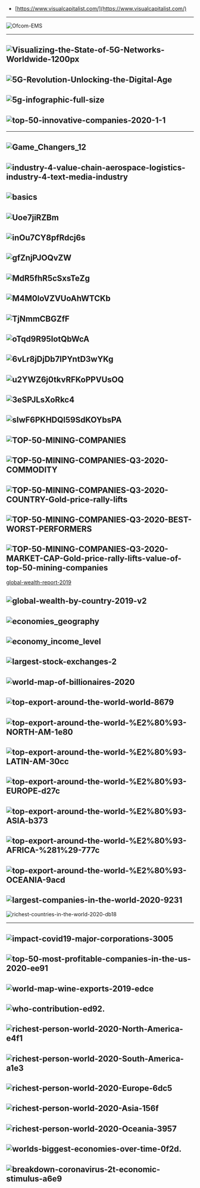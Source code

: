 
- [https://www.visualcapitalist.com/](https://www.visualcapitalist.com/)
-----------
![Ofcom-EMS](https://telecoms.com/wp-content/blogs.dir/1/files/2020/04/Ofcom-EMS.jpg)

---------

![Visualizing-the-State-of-5G-Networks-Worldwide-1200px](https://www.visualcapitalist.com/wp-content/uploads/2020/10/Visualizing-the-State-of-5G-Networks-Worldwide-1200px.jpg)
----------------
![5G-Revolution-Unlocking-the-Digital-Age](https://www.visualcapitalist.com/wp-content/uploads/2020/06/5G-Revolution-Unlocking-the-Digital-Age.jpg)
---------
![5g-infographic-full-size](https://www.visualcapitalist.com/wp-content/uploads/2020/03/5g-infographic-full-size.jpg)
-------------
![top-50-innovative-companies-2020-1-1](https://2oqz471sa19h3vbwa53m33yj-wpengine.netdna-ssl.com/wp-content/uploads/2020/07/top-50-innovative-companies-2020-1-1.jpg)
-----------------

------------
![Game_Changers_12](https://s3.amazonaws.com/cbi-research-portal-uploads/2019/12/10161029/Game_Changers_12-6-36-2.png)
--------------
![industry-4-value-chain-aerospace-logistics-industry-4-text-media-industry](https://w7.pngwing.com/pngs/367/1006/png-transparent-industry-4-value-chain-aerospace-logistics-industry-4-text-media-industry.png)
-----------------
![basics](https://hjt-training.co.uk/wp-content/uploads/2016/01/chapter-7-basics-1.png)
-----------

![Uoe7jiRZBm](https://miro.medium.com/max/1050/0*Uoe7jiRZBm-hKEpk.png)
-----------
![inOu7CY8pfRdcj6s](https://miro.medium.com/max/1050/0*inOu7CY8pfRdcj6s.jpg)
-----------------
![gfZnjPJOQvZW](https://miro.medium.com/max/1500/0*LVN-gfZnjPJOQvZW.jpg)
-----------
![MdR5fhR5cSxsTeZg](https://miro.medium.com/max/1050/0*MdR5fhR5cSxsTeZg.png)
-----------------
![M4M0loVZVUoAhWTCKb](https://miro.medium.com/max/1500/1*M4M0loVZVUoAhWTCKb-KAw.png)
-----------
![TjNmmCBGZfF](https://miro.medium.com/max/1050/0*YKPF-TjNmmCBGZfF)
-----------------
![oTqd9R95IotQbWcA](https://miro.medium.com/max/1050/1*k6sfM-oTqd9R95IotQbWcA.jpeg)
-----------
![6vLr8jDjDb7IPYntD3wYKg](https://miro.medium.com/max/1050/1*6vLr8jDjDb7IPYntD3wYKg.jpeg)
-----------------
![u2YWZ6j0tkvRFKoPPVUsOQ](https://miro.medium.com/max/1500/1*u2YWZ6j0tkvRFKoPPVUsOQ.jpeg)
-----------
![3eSPJLsXoRkc4](https://miro.medium.com/max/1050/1*3eSPJLsXoRkc4-C_GX344A.jpeg)
-----------------
![sIwF6PKHDQl59SdKOYbsPA](https://miro.medium.com/max/1050/1*sIwF6PKHDQl59SdKOYbsPA.jpeg)
-----------
![TOP-50-MINING-COMPANIES](https://www.mining.com/wp-content/uploads/2020/10/TOP-50-MINING-COMPANIES-Q3-2020-Gold-price-rally-lifts-value-of-top-50-mining-companies-above-1-trillion-for-the-first-time-.jpg)
-----------------
![TOP-50-MINING-COMPANIES-Q3-2020-COMMODITY](https://www.mining.com/wp-content/uploads/2020/10/TOP-50-MINING-COMPANIES-Q3-2020-COMMODITY-Gold-price-rally-lifts-value-of-top-50-mining-companies-above-1-trillion-for-the-first-time-.jpg)
-----------
![TOP-50-MINING-COMPANIES-Q3-2020-COUNTRY-Gold-price-rally-lifts](https://www.mining.com/wp-content/uploads/2020/10/TOP-50-MINING-COMPANIES-Q3-2020-COUNTRY-Gold-price-rally-lifts-value-of-top-50-mining-companies-above-1-trillion-for-the-first-time-.jpg)
---------
![TOP-50-MINING-COMPANIES-Q3-2020-BEST-WORST-PERFORMERS](https://www.mining.com/wp-content/uploads/2020/10/TOP-50-MINING-COMPANIES-Q3-2020-BEST-WORST-PERFORMERS-Gold-price-rally-lifts-value-of-top-50-mining-companies-above-1-trillion-for-the-first-time-.jpg)
-------------
![TOP-50-MINING-COMPANIES-Q3-2020-MARKET-CAP-Gold-price-rally-lifts-value-of-top-50-mining-companies](https://www.mining.com/wp-content/uploads/2020/10/TOP-50-MINING-COMPANIES-Q3-2020-MARKET-CAP-Gold-price-rally-lifts-value-of-top-50-mining-companies-above-1-trillion-for-the-first-time-.jpg)
-----------
[global-wealth-report-2019](https://www.credit-suisse.com/media/assets/corporate/docs/about-us/research/publications/global-wealth-report-2019-en.pdf)

![global-wealth-by-country-2019-v2](https://www.visualcapitalist.com/wp-content/uploads/2020/01/global-wealth-by-country-2019-v2.jpg)
---------
![economies_geography](https://github.com/gopala-kr/Quantum-Dots/blob/master/23-Future-of-ET/etres/cccg/economies_geography.PNG)
----------
![economy_income_level](https://github.com/gopala-kr/Quantum-Dots/blob/master/23-Future-of-ET/etres/cccg/economy_income_level.PNG)
--------------
![largest-stock-exchanges-2](https://www.visualcapitalist.com/wp-content/uploads/2020/10/largest-stock-exchanges-2.png)
--------------
![world-map-of-billionaires-2020](https://cdn.howmuch.net/articles/world-map-of-billionaires-2020-a4e4.jpg)
---------------
![top-export-around-the-world-world-8679](https://cdn.howmuch.net/articles/top-export-around-the-world-world-8679.jpg)
-----------
![top-export-around-the-world-%E2%80%93-NORTH-AM-1e80](https://cdn.howmuch.net/articles/top-export-around-the-world-%E2%80%93-NORTH-AM-1e80.jpg)
----------
![top-export-around-the-world-%E2%80%93-LATIN-AM-30cc](https://cdn.howmuch.net/articles/top-export-around-the-world-%E2%80%93-LATIN-AM-30cc.jpg)
-----------
![top-export-around-the-world-%E2%80%93-EUROPE-d27c](https://cdn.howmuch.net/articles/top-export-around-the-world-%E2%80%93-EUROPE-d27c.jpg)
-----------
![top-export-around-the-world-%E2%80%93-ASIA-b373](https://cdn.howmuch.net/articles/top-export-around-the-world-%E2%80%93-ASIA-b373.jpg)
-----------
![top-export-around-the-world-%E2%80%93-AFRICA-%281%29-777c](https://cdn.howmuch.net/articles/top-export-around-the-world-%E2%80%93-AFRICA-%281%29-777c.jpg)
-----------
![top-export-around-the-world-%E2%80%93-OCEANIA-9acd](https://cdn.howmuch.net/articles/top-export-around-the-world-%E2%80%93-OCEANIA-9acd.jpg)
-----------
![largest-companies-in-the-world-2020-9231](https://cdn.howmuch.net/articles/largest-companies-in-the-world-2020-9231.jpg)
-----------
![richest-countries-in-the-world-2020-db18](https://cdn.howmuch.net/articles/richest-countries-in-the-world-2020-db18.jpg)

-------------------
![impact-covid19-major-corporations-3005](https://cdn.howmuch.net/articles/impact-covid19-major-corporations-3005.jpg)
-------------
![top-50-most-profitable-companies-in-the-us-2020-ee91](https://cdn.howmuch.net/articles/top-50-most-profitable-companies-in-the-us-2020-ee91.jpg)
---------
![world-map-wine-exports-2019-edce](https://cdn.howmuch.net/articles/world-map-wine-exports-2019-edce.jpg)
----------
![who-contribution-ed92.](https://cdn.howmuch.net/articles/who-contribution-ed92.jpg)
-----------
![richest-person-world-2020-North-America-e4f1](https://cdn.howmuch.net/articles/richest-person-world-2020-North-America-e4f1.jpg)
---------
![richest-person-world-2020-South-America-a1e3](https://cdn.howmuch.net/articles/richest-person-world-2020-South-America-a1e3.jpg)
----------
![richest-person-world-2020-Europe-6dc5](https://cdn.howmuch.net/articles/richest-person-world-2020-Europe-6dc5.jpg)
----------
![richest-person-world-2020-Asia-156f](https://cdn.howmuch.net/articles/richest-person-world-2020-Asia-156f.jpg)
----------
![richest-person-world-2020-Oceania-3957](https://cdn.howmuch.net/articles/richest-person-world-2020-Oceania-3957.jpg)
----------
![worlds-biggest-economies-over-time-0f2d.](https://cdn.howmuch.net/articles/worlds-biggest-economies-over-time-0f2d.jpg)
-----------
![breakdown-coronavirus-2t-economic-stimulus-a6e9](https://cdn.howmuch.net/articles/breakdown-coronavirus-2t-economic-stimulus-a6e9.jpg)
----------
![]()
----------
![]()
----------
![]()
----------
![]()
----------
![]()
----------
![]()
----------
![]()
----------
![]()
----------
